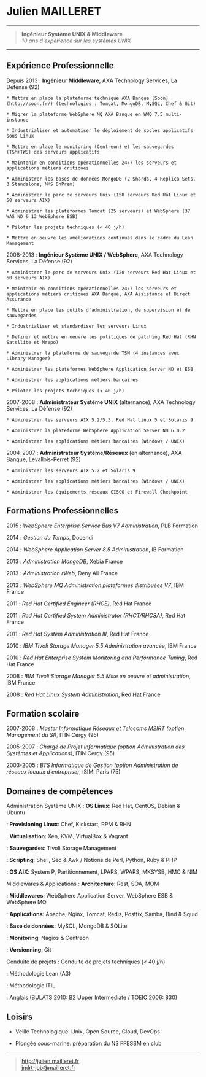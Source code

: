 Julien MAILLERET
================

----

>  **Ingénieur Système UNIX & Middleware**\
>  *10 ans d\'expérience sur les systèmes UNIX*

----

Expérience Professionnelle
--------------------------

Depuis 2013
:   **Ingénieur Middleware**, AXA Technology Services, La Défense (92)

    * Mettre en place la plateforme technique AXA Banque [Soon](http://soon.fr/) (technologies : Tomcat, MongoDB, MySQL, Chef & Git)

    * Migrer la plateforme WebSphere MQ AXA Banque en WMQ 7.5 multi-instance

    * Industrialiser et automatiser le déploiement de socles applicatifs sous Linux

    * Mettre en place le monitoring (Centreon) et les sauvegardes (TSM+TWS) des serveurs applicatifs

    * Maintenir en conditions opérationnelles 24/7 les serveurs et applications métiers critiques

    * Administrer les bases de données MongoDB (2 Shards, 4 Replica Sets, 3 Standalone, MMS OnPrem)

    * Administrer le parc de serveurs Unix (150 serveurs Red Hat Linux et 50 serveurs AIX)

    * Administrer les plateformes Tomcat (25 serveurs) et WebSphere (37 WAS ND & 13 WebSphere ESB)

    * Piloter les projets techniques (< 40 j/h)

    * Mettre en oeuvre les améliorations continues dans le cadre du Lean Management

2008-2013
:   **Ingénieur Système UNIX / WebSphere**, AXA Technology Services, La Défense (92)

    * Administrer le parc de serveurs Unix (120 serveurs Red Hat Linux et 60 serveurs AIX)

    * Maintenir en conditions opérationnelles 24/7 les serveurs et applications métiers critiques AXA Banque, AXA Assistance et Direct Assurance

    * Mettre en place les outils d'administration, de supervision et de sauvegardes

    * Industrialiser et standardiser les serveurs Linux

    * Definir et mettre en oeuvre les politiques de patching Red Hat (RHN Satellite et Mrepo)

    * Administrer la plateforme de sauvegarde TSM (4 instances avec Library Manager)

    * Administrer les plateformes WebSphere Application Server ND et ESB

    * Administrer les applications métiers bancaires

    * Piloter les projets techniques (< 40 j/h)

2007-2008
:   **Administrateur Système UNIX** (alternance), AXA Technology Services, La Défense (92)

    * Administrer les serveurs AIX 5.2/5.3, Red Hat Linux 5 et Solaris 9

    * Administrer la plateforme WebSphere Application Server ND 6.0.2

    * Administrer les applications métiers bancaires (Windows / UNIX)

2004-2007
:   **Administrateur Système/Réseaux** (en alternance), AXA Banque, Levallois-Perret (92)

    * Administrer les serveurs AIX 5.2 et Solaris 9

    * Administrer les applications métiers bancaires (Windows / UNIX)

    * Administrer les équipements réseaux CISCO et Firewall Checkpoint

Formations Professionnelles
---------------------------

2015
:    *WebSphere Enterprise Service Bus V7 Administration*, PLB Formation

2014 
:    *Gestion du Temps*, Docendi
 
2014
:    *WebSphere Application Server 8.5 Administration*, IB Formation

2013
:    *Administration MongoDB*, Xebia France

2013
:    *Administration rWeb*, Deny All France

2013
:    *WebSphere MQ Administration plateformes distribuées V7*, IBM France

2011
:    *Red Hat Certified Engineer (RHCE)*, Red Hat France

2011
:    *Red Hat Certified System Administrator (RHCT/RHCSA)*, Red Hat France

2011
:    *Red Hat System Administration III*, Red Hat France

2010
:    *IBM Tivoli Storage Manager 5.5 Administration avancée*, IBM France

2010
:    *Red Hat Enterprise System Monitoring and Performance Tuning*, Red Hat France

2008
:    *IBM Tivoli Storage Manager 5.5 Mise en oeuvre et administration*, IBM France

2008
:    *Red Hat Linux System Administration*, Red Hat France

Formation scolaire
------------------

2007-2008
:    *Master Informatique Réseaux et Telecoms M2IRT (option Management du SI)*, ITIN Cergy (95)
 
2005-2007
:    *Chargé de Projet Informatique (option Administration des Systèmes et Applications)*, ITIN Cergy (95)

2003-2005
:    *BTS Informatique de Gestion (option Administration de réseaux locaux d\'entreprise)*, ISIMI Paris (75)

Domaines de compétences
-----------------------

Administration Système UNIX
:    **OS Linux**: Red Hat, CentOS, Debian & Ubuntu

:    **Provisioning Linux**: Chef, Kickstart, RPM & RHN

:    **Virtualisation**: Xen, KVM, VirtualBox & Vagrant

:    **Sauvegardes**: Tivoli Storage Management

:    **Scripting**: Shell, Sed & Awk / Notions de Perl, Python, Ruby & PHP

:    **OS AIX**: System P, Partitionnement, LPARS, WPARS, MKSYSB, HMC & NIM

Middlewares & Applications
:    **Architecture**: Rest, SOA, MOM

:    **Middlewares**: WebSphere Application Server, WebSphere ESB & WebSphere MQ

:    **Applications**: Apache, Nginx, Tomcat, Redis, Postfix, Samba, Bind & Squid

:    **Base de données**: MySQL, MongoDB & SQLite

:    **Monitoring**: Nagios & Centreon

:    **Versionning**: Git

Conduite de projets
:    Conduite de projets techniques (< 40 j/h)

:    Méthodologie Lean (A3)

:    Méthodologie ITIL

:    Anglais (BULATS 2010: B2 Upper Intermediate / TOEIC 2006: 830)

Loisirs
-------

* Veille Technologique: Unix, Open Source, Cloud, DevOps

* Plongée sous-marine: préparation du N3 FFESSM en club

----

> <http://julien.mailleret.fr>\
> <jmlrt-job@mailleret.fr>
